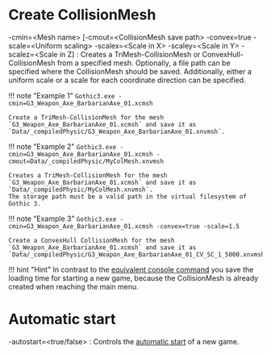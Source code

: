 # Create CollisionMesh
-cmin=&lt;Mesh name> [-cmout=&lt;CollisionMesh save path> -convex=true -scale=&lt;Uniform scaling> -scalex=&lt;Scale in X> -scaley=&lt;Scale in Y> -scalez=&lt;Scale in Z]
: Creates a TriMesh-CollisionMesh or ConvexHull-CollisionMesh from a specified mesh.
  Optionally, a file path can be specified where the CollisionMesh should be saved.
  Additionally, either a uniform scale or a scale for each coordinate direction can be specified.

!!! note "Example 1"
	`Gothic3.exe -cmin=G3_Weapon_Axe_BarbarianAxe_01.xcmsh`

	Create a TriMesh-CollisionMesh for the mesh `G3_Weapon_Axe_BarbarianAxe_01.xcmsh` and save it as `Data/_compiledPhysic/G3_Weapon_Axe_BarbarianAxe_01.xnvmsh`.

!!! note "Example 2"
	`Gothic3.exe -cmin=G3_Weapon_Axe_BarbarianAxe_01.xcmsh -cmout=Data/_compiledPhysic/MyColMesh.xnvmsh`

	Creates a TriMesh-CollisionMesh for the mesh `G3_Weapon_Axe_BarbarianAxe_01.xcmsh` and save it as `Data/_compiledPhysic/MyColMesh.xnvmsh`.
	The storage path must be a valid path in the virtual filesystem of Gothic 3.

!!! note "Example 3"
	`Gothic3.exe -cmin=G3_Weapon_Axe_BarbarianAxe_01.xcmsh -convex=true -scale=1.5`

	Create a ConvexHull CollisionMesh for the mesh `G3_Weapon_Axe_BarbarianAxe_01.xcmsh` and save it as `Data/_compiledPhysic/G3_Weapon_Axe_BarbarianAxe_01_CV_SC_1_5000.xnvmsh`.

!!! hint "Hint"
	In contrast to the [equivalent console command](console.md#file) you save the loading time for starting a new game, because the CollisionMesh is already created when reaching the main menu.

# Automatic start
-autostart=&lt;true/false>
: Controls the [automatic start](other.md#automatic-start) of a new game.